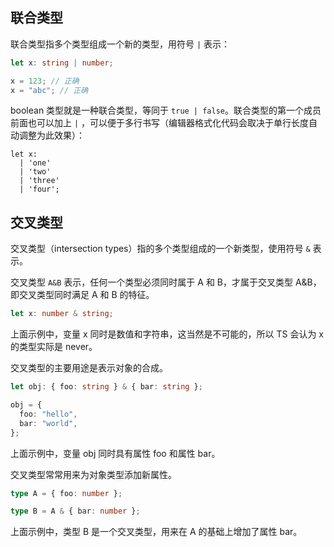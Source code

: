 ## 联合类型

联合类型指多个类型组成一个新的类型，用符号 `|` 表示：

```ts
let x: string | number;

x = 123; // 正确
x = "abc"; // 正确
```

boolean 类型就是一种联合类型，等同于 `true | false`。联合类型的第一个成员前面也可以加上 `|` ，可以便于多行书写（编辑器格式化代码会取决于单行长度自动调整为此效果）：

```
let x:
  | 'one'
  | 'two'
  | 'three'
  | 'four';
```

## 交叉类型

交叉类型（intersection types）指的多个类型组成的一个新类型，使用符号 `&` 表示。

交叉类型 `A&B` 表示，任何一个类型必须同时属于 A 和 B，才属于交叉类型 A&B，即交叉类型同时满足 A 和 B 的特征。

```ts
let x: number & string;
```

上面示例中，变量 x 同时是数值和字符串，这当然是不可能的，所以 TS 会认为 x 的类型实际是 never。

交叉类型的主要用途是表示对象的合成。

```ts
let obj: { foo: string } & { bar: string };

obj = {
  foo: "hello",
  bar: "world",
};
```

上面示例中，变量 obj 同时具有属性 foo 和属性 bar。

交叉类型常常用来为对象类型添加新属性。

```ts
type A = { foo: number };

type B = A & { bar: number };
```

上面示例中，类型 B 是一个交叉类型，用来在 A 的基础上增加了属性 bar。
